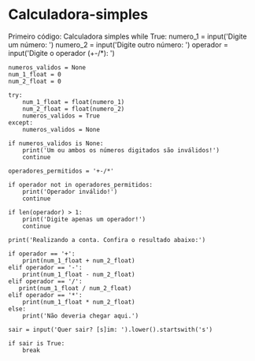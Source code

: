# Calculadora-simples
Primeiro código: Calculadora simples
while True:
    numero_1 = input('Digite um número: ')
    numero_2 = input('Digite outro número: ')
    operador = input('Digite o operador (+-/*): ')

    numeros_validos = None
    num_1_float = 0
    num_2_float = 0

    try:
        num_1_float = float(numero_1)
        num_2_float = float(numero_2)
        numeros_validos = True
    except:
        numeros_validos = None
    
    if numeros_validos is None:
        print('Um ou ambos os números digitados são inválidos!')
        continue

    operadores_permitidos = '+-/*'

    if operador not in operadores_permitidos:
        print('Operador inválido!')
        continue
    
    if len(operador) > 1:
        print('Digite apenas um operador!')
        continue
    
    print('Realizando a conta. Confira o resultado abaixo:')

    if operador == '+':
        print(num_1_float + num_2_float)
    elif operador == '-':
        print(num_1_float - num_2_float)
    elif operador == '/':
       print(num_1_float / num_2_float)
    elif operador == '*':
        print(num_1_float * num_2_float)
    else:
        print('Não deveria chegar aqui.')

    sair = input('Quer sair? [s]im: ').lower().startswith('s')

    if sair is True:
        break
